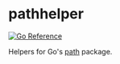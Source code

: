 # pathhelper
[![Go Reference](https://pkg.go.dev/badge/github.com/solsw/pathhelper.svg)](https://pkg.go.dev/github.com/solsw/pathhelper)

Helpers for Go's [path](https://pkg.go.dev/path) package.
